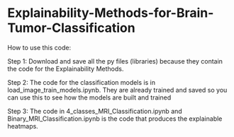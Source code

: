 # Explainability-Methods-for-Brain-Tumor-Classification

How to use this code:

Step 1: 
Download and save all the py files (libraries) because they contain the code for the Explainability Methods. 

Step 2: 
The code for the classification models is in load_image_train_models.ipynb. They are already trained and saved so you can use this to see how the models are built and trained

Step 3:
The code in  4_classes_MRI_Classification.ipynb and Binary_MRI_Classification.ipynb is the code that produces the explainable heatmaps.
